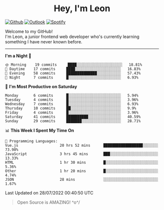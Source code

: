 <h1 align="center">Hey, I'm Leon</h1>

[![Github](https://img.shields.io/badge/-Github-000?style=flat&logo=Github&logoColor=white)](https://github.com/ooohmydawn)
[![Outlook](https://img.shields.io/badge/-Outlook-0078D4?style=flat&logo=Microsoft-Outlook&logoColor=white)](mailto:ooohmydawn@hotmail.com)
[![Spotify](https://img.shields.io/badge/-Spotify-1DB954?style=flat&logo=Spotify&logoColor=white)](https://open.spotify.com/user/tkf5c7q582tnbk7v0t9d3fsqq)
&nbsp;

Welcome to my GitHub! <br/>
I'm Leon, a junior frontend web developer who's currently learning something I have never known before.

***

<!--START_SECTION:waka-->
**I'm a Night 🦉** 

```text
🌞 Morning    19 commits     ████░░░░░░░░░░░░░░░░░░░░░   18.81% 
🌆 Daytime    17 commits     ████░░░░░░░░░░░░░░░░░░░░░   16.83% 
🌃 Evening    58 commits     ██████████████░░░░░░░░░░░   57.43% 
🌙 Night      7 commits      █░░░░░░░░░░░░░░░░░░░░░░░░   6.93%

```
📅 **I'm Most Productive on Saturday** 

```text
Monday       6 commits      █░░░░░░░░░░░░░░░░░░░░░░░░   5.94% 
Tuesday      4 commits      █░░░░░░░░░░░░░░░░░░░░░░░░   3.96% 
Wednesday    7 commits      █░░░░░░░░░░░░░░░░░░░░░░░░   6.93% 
Thursday     10 commits     ██░░░░░░░░░░░░░░░░░░░░░░░   9.9% 
Friday       4 commits      █░░░░░░░░░░░░░░░░░░░░░░░░   3.96% 
Saturday     41 commits     ██████████░░░░░░░░░░░░░░░   40.59% 
Sunday       29 commits     ███████░░░░░░░░░░░░░░░░░░   28.71%

```


📊 **This Week I Spent My Time On** 

```text
💬 Programming Languages: 
Vue.js                   20 hrs 52 mins      ██████████████████░░░░░░░   73.98% 
JavaScript               3 hrs 45 mins       ███░░░░░░░░░░░░░░░░░░░░░░   13.33% 
HTML                     1 hr 30 mins        █░░░░░░░░░░░░░░░░░░░░░░░░   5.36% 
Other                    1 hr 20 mins        █░░░░░░░░░░░░░░░░░░░░░░░░   4.74% 
JSON                     28 mins             ░░░░░░░░░░░░░░░░░░░░░░░░░   1.67%

```


 Last Updated on 28/07/2022 00:40:50 UTC
<!--END_SECTION:waka-->


> Open Source is AMAZING! \^o^/
